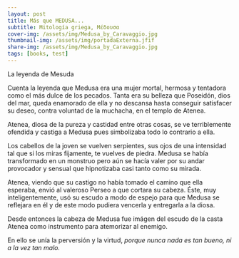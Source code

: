 ```yaml
---
layout: post
title: Más que MEDUSA...
subtitle: Mitología griega, Μέδουσα
cover-img: /assets/img/Medusa_by_Caravaggio.jpg
thumbnail-img: /assets/img/portadaExterna.jfif
share-img: /assets/img/Medusa_by_Caravaggio.jpg
tags: [books, test]
---
```

La leyenda de Mesuda

Cuenta la leyenda que Medusa era una mujer mortal, hermosa y tentadora como el más dulce de los pecados. Tanta era su belleza que Poseidón, dios del mar, queda enamorado de ella y no descansa hasta conseguir satisfacer su deseo, contra voluntad de la muchacha, en el templo de Atenea.

Atenea, diosa de la pureza y castidad entre otras cosas, se ve terriblemente ofendida y castiga a Medusa pues simbolizaba todo lo contrario a ella.

Los cabellos de la joven se vuelven serpientes, sus ojos de una intensidad tal que si los miras fijamente, te vuelves de piedra. Medusa se había transformado en un monstruo pero aún se hacía valer por su andar provocador y sensual que hipnotizaba casi tanto como su mirada.

Atenea, viendo que su castigo no había tomado el camino que ella esperaba, envió al valeroso Perseo a que cortara su cabeza. Éste, muy inteligentemente, usó su escudo a modo de espejo para que Medusa se reflejara en él y de este modo pudiera vencerla y entregarla a la diosa.

Desde entonces la cabeza de Medusa fue imágen del escudo de la casta Atenea como instrumento para atemorizar al enemigo.

En ello se unía la perversión y la virtud, _porque nunca nada es tan bueno, ni a la vez tan malo._
